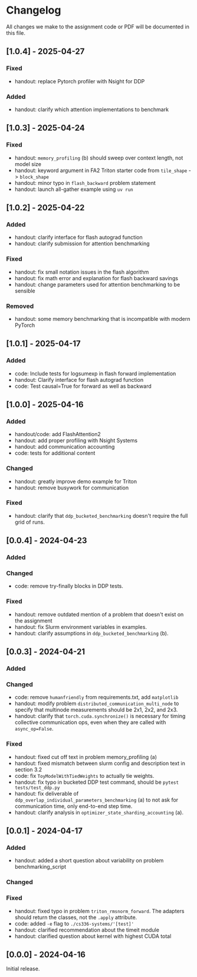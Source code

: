 # Changelog

All changes we make to the assignment code or PDF will be documented in this file.

## [1.0.4] - 2025-04-27

### Fixed
- handout: replace Pytorch profiler with Nsight for DDP

### Added
- handout: clarify which attention implementations to benchmark

## [1.0.3] - 2025-04-24
### Fixed
- handout: `memory_profiling` (b) should sweep over context length, not model size
- handout: keyword argument in FA2 Triton starter code from `tile_shape` -> `block_shape`
- handout: minor typo in `flash_backward` problem statement
- handout: launch all-gather example using `uv run`

## [1.0.2] - 2025-04-22
### Added
- handout: clarify interface for flash autograd function
- handout: clarify submission for attention benchmarking

### Fixed
- handout: fix small notation issues in the flash algorithm
- handout: fix math error and explanation for flash backward savings
- handout: change parameters used for attention benchmarking to be sensible

### Removed
- handout: some memory benchmarking that is incompatible with modern PyTorch

## [1.0.1] - 2025-04-17
### Added
- code: Include tests for logsumexp in flash forward implementation
- handout: Clarify interface for flash autograd function
- code: Test causal=True for forward as well as backward

## [1.0.0] - 2025-04-16

### Added
- handout/code: add FlashAttention2
- handout: add proper profiling with Nsight Systems
- handout: add communication accounting
- code: tests for additional content

### Changed
- handout: greatly improve demo example for Triton
- handout: remove busywork for communication

### Fixed

- handout: clarify that `ddp_bucketed_benchmarking` doesn't require the full
  grid of runs.

## [0.0.4] - 2024-04-23

### Added

### Changed

- code: remove try-finally blocks in DDP tests.

### Fixed

- handout: remove outdated mention of a problem that doesn't exist on the assignment
- handout: fix Slurm environment variables in examples.
- handout: clarify assumptions in `ddp_bucketed_benchmarking` (b).

## [0.0.3] - 2024-04-21

### Added

### Changed

- code: remove `humanfriendly` from requirements.txt, add `matplotlib`
- handout: modify problem `distributed_communication_multi_node` to specify that
  multinode measurements should be 2x1, 2x2, and 2x3.
- handout: clarify that `torch.cuda.synchronize()` is necessary for timing
  collective communication ops, even when they are called with `async_op=False`.

### Fixed

- handout: fixed cut off text in problem memory_profiling (a)
- handout: fixed mismatch between slurm config and description text in section 3.2
- code: fix `ToyModelWithTiedWeights` to actually tie weights.
- handout: fix typo in bucketed DDP test command, should be `pytest tests/test_ddp.py` 
- handout: fix deliverable of `ddp_overlap_individual_parameters_benchmarking`
  (a) to not ask for communication time, only end-to-end step time.
- handout: clarify analysis in `optimizer_state_sharding_accounting` (a).

## [0.0.1] - 2024-04-17

### Added

- handout: added a short question about variability on problem benchmarking_script

### Changed

### Fixed

- handout: fixed typo in problem `triton_rmsnorm_forward`. The adapters should
  return the classes, not the `.apply` attribute.
- code: added `-e` flag to `./cs336-systems/'[test]'`
- handout: clarified recommendation about the timeit module
- handout: clarified question about kernel with highest CUDA total

## [0.0.0] - 2024-04-16

Initial release.
